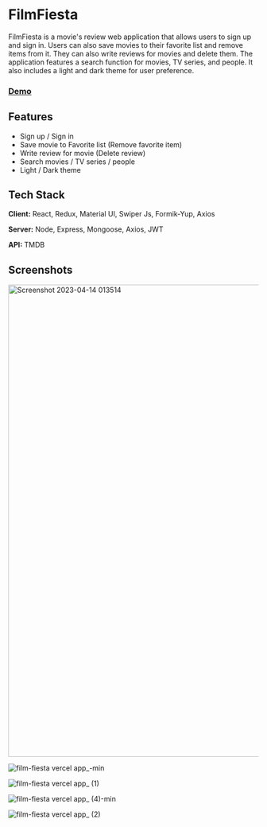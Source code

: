 # FilmFiesta

FilmFiesta is a movie's review web application that allows users to sign up and sign in. Users can also save movies to their favorite list and remove items from it. They can also write reviews for movies and delete them. The application features a search function for movies, TV series, and people. It also includes a light and dark theme for user preference.

### [Demo](https://film-fiesta.vercel.app)


## Features

- Sign up / Sign in
- Save movie to Favorite list (Remove favorite item)
- Write review for movie (Delete review)
- Search movies / TV series / people
- Light / Dark theme


## Tech Stack

**Client:** React, Redux, Material UI, Swiper Js, Formik-Yup, Axios

**Server:** Node, Express, Mongoose, Axios, JWT

**API:** TMDB


## Screenshots


<img width="949" alt="Screenshot 2023-04-14 013514" src="https://user-images.githubusercontent.com/103204431/231871074-1246f131-c688-4f1b-b53f-d6dd92546a2b.png">

![film-fiesta vercel app_-min](https://user-images.githubusercontent.com/103204431/216760243-d8dac9ea-858b-42cb-ac29-3252b260dd19.png)

![film-fiesta vercel app_ (1)](https://user-images.githubusercontent.com/103204431/216760258-1fec509d-3f15-4aa7-8782-4858dbc1d3e5.png)

![film-fiesta vercel app_ (4)-min](https://user-images.githubusercontent.com/103204431/216760246-de2ad2d9-5d1e-496a-9420-758762f2dd55.png)

![film-fiesta vercel app_ (2)](https://user-images.githubusercontent.com/103204431/216760277-36e58828-cc3d-417c-81ca-a3419b9d8a27.png)



